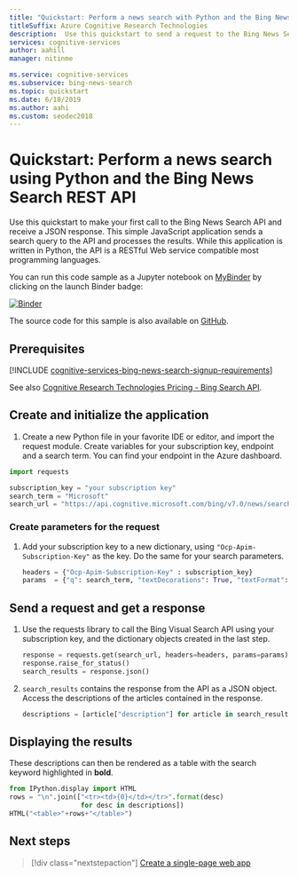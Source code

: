 ```yaml
---
title: "Quickstart: Perform a news search with Python and the Bing News Search REST API"
titleSuffix: Azure Cognitive Research Technologies
description:  Use this quickstart to send a request to the Bing News Search REST API using Python, and receive a JSON response.
services: cognitive-services
author: aahill
manager: nitinme

ms.service: cognitive-services
ms.subservice: bing-news-search
ms.topic: quickstart
ms.date: 6/18/2019
ms.author: aahi
ms.custom: seodec2018
---
```


# Quickstart: Perform a news search using Python and the Bing News Search REST API

Use this quickstart to make your first call to the Bing News Search API and receive a JSON response. This simple JavaScript application sends a search query to the API and processes the results. While this application is written in Python, the API is a RESTful Web service compatible most programming languages.

You can run this code sample as a Jupyter notebook on [MyBinder](https://mybinder.org) by clicking on the launch Binder badge: 

[![Binder](https://mybinder.org/badge.svg)](https://mybinder.org/v2/gh/Microsoft/cognitive-services-notebooks/master?filepath=BingNewsSearchAPI.ipynb)

The source code for this sample is also available on [GitHub](https://github.com/Azure-Samples/cognitive-services-REST-api-samples/blob/master/python/Search/BingNewsSearchv7.py).

## Prerequisites

[!INCLUDE [cognitive-services-bing-news-search-signup-requirements](../../../includes/cognitive-services-bing-news-search-signup-requirements.md)]

See also [Cognitive Research Technologies Pricing - Bing Search API](https://azure.microsoft.com/pricing/details/cognitive-services/search-api/).

## Create and initialize the application

1. Create a new Python file in your favorite IDE or editor, and import the request module. Create variables for your subscription key, endpoint and a search term. You can find your endpoint in the Azure dashboard.

```python
import requests

subscription_key = "your subscription key"
search_term = "Microsoft"
search_url = "https://api.cognitive.microsoft.com/bing/v7.0/news/search"
```

### Create parameters for the request

1. Add your subscription key to a new dictionary, using `"Ocp-Apim-Subscription-Key"` as the key. Do the same for your search parameters.

    ```python
    headers = {"Ocp-Apim-Subscription-Key" : subscription_key}
    params  = {"q": search_term, "textDecorations": True, "textFormat": "HTML"}
    ```

## Send a request and get a response

1. Use the requests library to call the Bing Visual Search API using your subscription key, and the dictionary objects created in the last step.

    ```python
    response = requests.get(search_url, headers=headers, params=params)
    response.raise_for_status()
    search_results = response.json()
    ```

2. `search_results` contains the response from the API as a JSON object. Access the descriptions of the articles contained in the response.
    
    ```python
    descriptions = [article["description"] for article in search_results["value"]]
    ```

## Displaying the results

These descriptions can then be rendered as a table with the search keyword highlighted in **bold**.

```python
from IPython.display import HTML
rows = "\n".join(["<tr><td>{0}</td></tr>".format(desc)
                  for desc in descriptions])
HTML("<table>"+rows+"</table>")
```

## Next steps

> [!div class="nextstepaction"]
> [Create a single-page web app](tutorial-bing-news-search-single-page-app.md)
